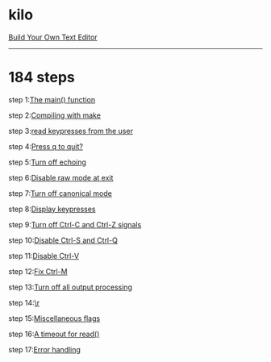 # kilo
[Build Your Own Text Editor](https://viewsourcecode.org/snaptoken/kilo/index.html)

---

# 184 steps

step 1:[The main() function](https://github.com/xjh093/kilo/blob/master/step/step01.md)

step 2:[Compiling with make](https://github.com/xjh093/kilo/blob/master/step/step02.md)

step 3:[read keypresses from the user](https://github.com/xjh093/kilo/blob/master/step/step03.md)

step 4:[Press q to quit?](https://github.com/xjh093/kilo/blob/master/step/step04.md)

step 5:[Turn off echoing](https://github.com/xjh093/kilo/blob/master/step/step05.md)

step 6:[Disable raw mode at exit](https://github.com/xjh093/kilo/blob/master/step/step06.md)

step 7:[Turn off canonical mode](https://github.com/xjh093/kilo/blob/master/step/step07.md)

step 8:[Display keypresses](https://github.com/xjh093/kilo/blob/master/step/step08.md)

step 9:[Turn off Ctrl-C and Ctrl-Z signals](https://github.com/xjh093/kilo/blob/master/step/step09.md)

step 10:[Disable Ctrl-S and Ctrl-Q](https://github.com/xjh093/kilo/blob/master/step/step10.md)

step 11:[Disable Ctrl-V](https://github.com/xjh093/kilo/blob/master/step/step11.md)

step 12:[Fix Ctrl-M](https://github.com/xjh093/kilo/blob/master/step/step12.md)

step 13:[Turn off all output processing](https://github.com/xjh093/kilo/blob/master/step/step13.md)

step 14:[\r](https://github.com/xjh093/kilo/blob/master/step/step14.md)

step 15:[Miscellaneous flags](https://github.com/xjh093/kilo/blob/master/step/step15.md)

step 16:[A timeout for read()](https://github.com/xjh093/kilo/blob/master/step/step16.md)

step 17:[Error handling](https://github.com/xjh093/kilo/blob/master/step/step17.md)


